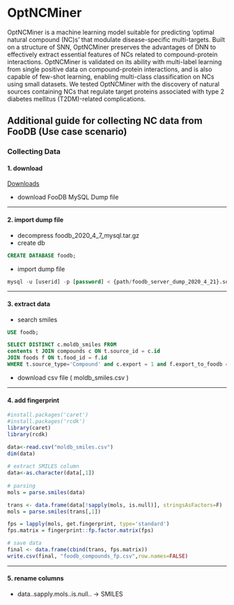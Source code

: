 # OptNCMiner

OptNCMiner is a machine learning model suitable for predicting ‘optimal natural compound (NC)s’ that modulate disease-specific multi-targets. Built on a structure of SNN, OptNCMiner preserves the advantages of DNN to effectively extract essential features of NCs related to compound-protein interactions. OptNCMiner is validated on its ability with multi-label learning from single positive data on compound-protein interactions, and is also capable of few-shot learning, enabling multi-class classification on NCs using small datasets. We tested OptNCMiner with the discovery of natural sources containing NCs that regulate target proteins associated with type 2 diabetes mellitus (T2DM)-related complications. 



## Additional guide for collecting NC data from FooDB (Use case scenario)


### Collecting Data

#### 1. download

[Downloads](https://foodb.ca/downloads)

- download FooDB MySQL Dump file

---

#### 2. import dump file

- decompress foodb_2020_4_7_mysql.tar.gz
- create db

```sql
CREATE DATABASE foodb;
```

- import dump file

```sql
mysql -u [userid] -p [password] < {path/foodb_server_dump_2020_4_21}.sql
```

---

#### 3. extract data

- search smiles

```sql
USE foodb;

SELECT DISTINCT c.moldb_smiles FROM 
contents t JOIN compounds c ON t.source_id = c.id 
JOIN foods f ON t.food_id = f.id
WHERE t.source_type='Compound' and c.export = 1 and f.export_to_foodb = 1
```

- download csv file ( moldb_smiles.csv )

---

#### 4. add fingerprint

```r
#install.packages('caret')
#install.packages('rcdk')
library(caret)
library(rcdk)

data<-read.csv("moldb_smiles.csv")
dim(data)
  
# extract SMILES column
data<-as.character(data[,1])
 
# parsing
mols = parse.smiles(data)

trans <- data.frame(data[!sapply(mols, is.null)], stringsAsFactors=F)
mols = parse.smiles(trans[,1])

fps = lapply(mols, get.fingerprint, type='standard')
fps.matrix = fingerprint::fp.factor.matrix(fps)

# save data
final <- data.frame(cbind(trans, fps.matrix))
write.csv(final, "foodb_compounds_fp.csv",row.names=FALSE)
```

---

#### 5. rename columns

- data..sapply.mols..is.null.. → SMILES

